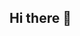 ## Hi there 👋

<!--
**mesutf/mesutf** is a ✨ _special_ ✨ repository because its `README.md` (this file) appears on your GitHub profile.

# 💫 About Me:
I'm currently studying Data Analytics in Spiced Academy<br>I'm currently learning Python<br>I am looking for help with programming languages


## 🌐 Socials:
[![LinkedIn](https://img.shields.io/badge/LinkedIn-%230077B5.svg?logo=linkedin&logoColor=white)](https://linkedin.com/in/mesut-firat-998467294) 
# 📊 GitHub Stats:
![](https://github-readme-stats.vercel.app/api?username=mesutf&theme=dark&hide_border=false&include_all_commits=false&count_private=false)<br/>
![](https://github-readme-streak-stats.herokuapp.com/?user=mesutf&theme=dark&hide_border=false)<br/>
![](https://github-readme-stats.vercel.app/api/top-langs/?username=mesutf&theme=dark&hide_border=false&include_all_commits=false&count_private=false&layout=compact)

## 🏆 GitHub Trophies
![](https://github-profile-trophy.vercel.app/?username=mesutf&theme=radical&no-frame=false&no-bg=true&margin-w=4)

---
[![](https://visitcount.itsvg.in/api?id=mesutf&icon=0&color=0)](https://visitcount.itsvg.in)

<!-- Proudly created with GPRM ( https://gprm.itsvg.in ) -->
